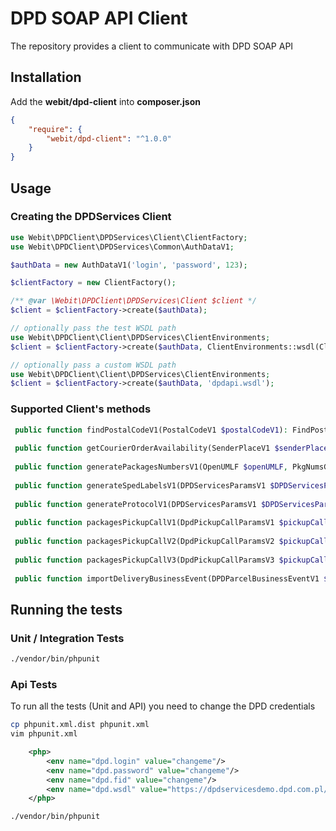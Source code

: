 # DPD SOAP API Client

The repository provides a client to communicate with DPD SOAP API

## Installation

Add the **webit/dpd-client** into **composer.json**

```json
{
    "require": {
        "webit/dpd-client": "^1.0.0"
    }
}
```

## Usage

### Creating the DPDServices Client

```php
use Webit\DPDClient\DPDServices\Client\ClientFactory;
use Webit\DPDClient\DPDServices\Common\AuthDataV1;

$authData = new AuthDataV1('login', 'password', 123);

$clientFactory = new ClientFactory();

/** @var \Webit\DPDClient\DPDServices\Client $client */
$client = $clientFactory->create($authData);

// optionally pass the test WSDL path
use Webit\DPDClient\Client\DPDServices\ClientEnvironments;
$client = $clientFactory->create($authData, ClientEnvironments::wsdl(ClientEnvironments::TEST));

// optionally pass a custom WSDL path
use Webit\DPDClient\Client\DPDServices\ClientEnvironments;
$client = $clientFactory->create($authData, 'dpdapi.wsdl');

```

### Supported Client's methods

```php
 public function findPostalCodeV1(PostalCodeV1 $postalCodeV1): FindPostalCodeResponseV1;
 
 public function getCourierOrderAvailability(SenderPlaceV1 $senderPlaceV1): GetCourierOrderAvailabilityResponseV1;
 
 public function generatePackagesNumbersV1(OpenUMLF $openUMLF, PkgNumsGenerationPolicyEnumV1 $generationPolicy): PackagesGenerationResponseV1;
  
 public function generateSpedLabelsV1(DPDServicesParamsV1 $DPDServicesParamsV1, OutputDocFormatDSPEnumV1 $outputDocFormatV1 = null, OutputDocPageFormatDSPEnumV1 $outputDocPageFormatV1 = null): PackagesGenerationResponseV1;
 
 public function generateProtocolV1(DPDServicesParamsV1 $DPDServicesParamsV1, OutputDocFormatDSPEnumV1 $outputDocFormatV1 = null, OutputDocPageFormatDSPEnumV1 $outputDocPageFormatV1 = null): PackagesGenerationResponseV1;
 
 public function packagesPickupCallV1(DpdPickupCallParamsV1 $pickupCallParams): PackagesPickupCallResponseV1;
 
 public function packagesPickupCallV2(DpdPickupCallParamsV2 $pickupCallParams): PackagesPickupCallResponseV2;
 
 public function packagesPickupCallV3(DpdPickupCallParamsV3 $pickupCallParams): PackagesPickupCallResponseV3;
 
 public function importDeliveryBusinessEvent(DPDParcelBusinessEventV1 $businessEventV1): ImportDeliveryBusinessEventResponseV1;
 ```
 
## Running the tests

### Unit / Integration Tests

```bash
./vendor/bin/phpunit
```

### Api Tests

To run all the tests (Unit and API) you need to change the DPD credentials

```bash
cp phpunit.xml.dist phpunit.xml
vim phpunit.xml
```

```xml
    <php>
        <env name="dpd.login" value="changeme"/>
        <env name="dpd.password" value="changeme"/>
        <env name="dpd.fid" value="changeme"/>
        <env name="dpd.wsdl" value="https://dpdservicesdemo.dpd.com.pl/DPDPackageObjServicesService/DPDPackageObjServices?wsdl"/>
    </php>
```

```bash
./vendor/bin/phpunit
```
